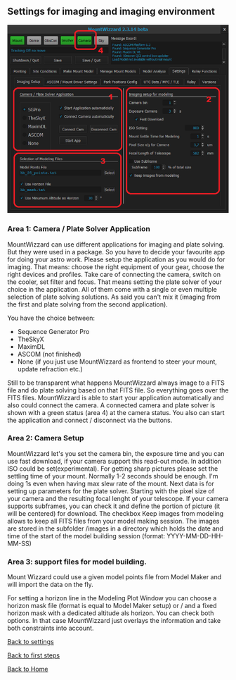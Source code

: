 ## Settings for imaging and imaging environment

<img src="../pics/tab_settings_imagingsetup.png"/>

### Area 1: Camera / Plate Solver Application

MountWizzard can use different applications for imaging and plate solving. But they were used in a package. So you have to decide your
favourite app for doing your astro work. Please setup the application as you would do for imaging. That means: choose the right equipment
of your gear, choose the right devices and profiles. Take care of connecting the camera, switch on the cooler, set filter and focus. That
means setting the plate solver of your choice in the application. All of them come with a single or even multiple selection of plate solving
solutions. As said you can't mix it (imaging from the first and plate solving from the second application).

You have the choice between:
- Sequence Generator Pro
- TheSkyX
- MaximDL
- ASCOM (not finished)
- None (if you just use MountWizzard as frontend to steer your mount, update refraction etc.)

Still to be transparent what happens MountWizzard always image to a FITS file and do plate solving based on that FITS file. So everything
goes over the FITS files.
MountWizzard is able to start your application automatically and also could connect the camera. A connected camera and plate solver is shown
with a green status (area 4) at the camera status. You also can start the application and connect / disconnect via the buttons.

### Area 2: Camera Setup
MountWizzard let's you set the camera bin, the exposure time and you can use fast download, if your camera support this read-out mode.
In addition ISO could be set(experimental). For getting sharp pictures please set the settling time of your mount. Normally 1-2 seconds should
be enough. I'm doing 1s even when having max slew rate of the mount.
Next data is for setting up parameters for the plate solver. Starting with the pixel size of your camera and the resulting focal lenght
of your telescope. If your camera supports subframes, you can check it and define the portion of picture (it will be centered) for download.
The checkbox Keep images from modeling allows to keep all FITS files from your model making session. The images are stored in the subfolder
/images in a directory which holds the date and time of the start of the model building session (format: YYYY-MM-DD-HH-MM-SS)

### Area 3: support files for model building.

Mount Wizzard could use a given model points file from Model Maker and will import the data on the fly.

For setting a horizon line in the Modeling Plot Window you can choose a horizon mask file (format is equal to Model Maker setup) or / and
a fixed horizon mask with a dedicated altitude als horizon. You can check both options. In that case MountWizzard just overlays the
information and take both constraints into account.

[Back to settings](settings.md)

[Back to first steps](firststeps.md)

[Back to Home](home.md)